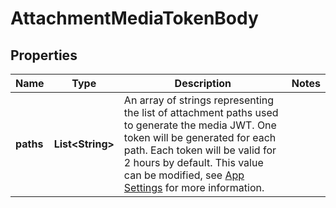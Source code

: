 

# AttachmentMediaTokenBody

## Properties

Name | Type | Description | Notes
------------ | ------------- | ------------- | -------------
**paths** | **List&lt;String&gt;** | An array of strings representing the list of attachment paths used to generate the media JWT. One token will be generated for each path. Each token will be valid for 2 hours by default. This value can be modified, see [App Settings](#operation/createApp) for more information. | 



